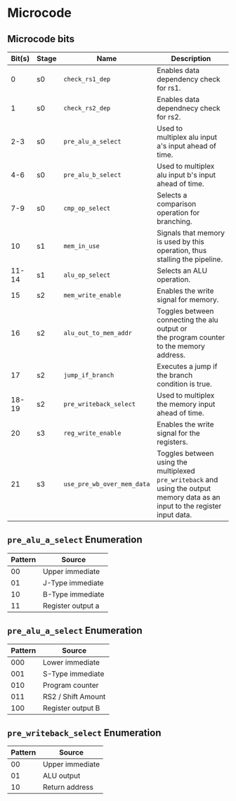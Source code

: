 # Microcode

## Microcode bits

| Bit(s) | Stage | Name                       | Description                                                                                                                    |
| ------ | ----- | ---------------------------|--------------------------------------------------------------------------------------------------------------------------------|
| 0      | s0    | `check_rs1_dep`            | Enables data dependency check for rs1.                                                                                         |
| 1      | s0    | `check_rs2_dep`            | Enables data dependnecy check for rs2.                                                                                         |
| 2-3    | s0    | `pre_alu_a_select`         | Used to multiplex alu input a's input ahead of time.                                                                           |
| 4-6    | s0    | `pre_alu_b_select`         | Used to multiplex alu input b's input ahead of time.                                                                           |
| 7-9    | s0    | `cmp_op_select`            | Selects a comparison operation for branching.                                                                                  |
| 10     | s1    | `mem_in_use`               | Signals that memory is used by this operation, thus stalling the pipeline.                                                     |
| 11-14  | s1    | `alu_op_select`            | Selects an ALU operation.                                                                                                      |
| 15     | s2    | `mem_write_enable`         | Enables the write signal for memory.                                                                                           |
| 16     | s2    | `alu_out_to_mem_addr`      | Toggles between connecting the alu output or the program counter to the memory address.                                        |
| 17     | s2    | `jump_if_branch`           | Executes a jump if the branch condition is true.                                                                               |
| 18-19  | s2    | `pre_writeback_select`     | Used to multiplex the memory input ahead of time.                                                                              |
| 20     | s3    | `reg_write_enable`         | Enables the write signal for the registers.                                                                                    |
| 21     | s3    | `use_pre_wb_over_mem_data` | Toggles between using the multiplexed `pre_writeback` and using the output memory data as an input to the register input data. |

## `pre_alu_a_select` Enumeration
| Pattern | Source            |
| ------- | ----------------- |
| 00      | Upper immediate   |
| 01      | J-Type immediate  |
| 10      | B-Type immediate  |
| 11      | Register output a |

## `pre_alu_a_select` Enumeration
| Pattern | Source             |
| ------- | ------------------ |
| 000     | Lower immediate    |
| 001     | S-Type immediate   |
| 010     | Program counter    |
| 011     | RS2 / Shift Amount |
| 100     | Register output B  |

## `pre_writeback_select` Enumeration
| Pattern | Source          |
| ------- | --------------- |
| 00      | Upper immediate |
| 01      | ALU output      |
| 10      | Return address  |
